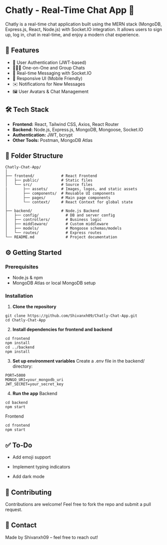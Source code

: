 # Chatly - Real-Time Chat App 💬

Chatly is a real-time chat application built using the MERN stack (MongoDB, Express.js, React, Node.js) with Socket.IO integration. It allows users to sign up, log in, chat in real-time, and enjoy a modern chat experience.

## 🚀 Features

- 🔐 User Authentication (JWT-based)
- 🧑‍🤝‍🧑 One-on-One and Group Chats
- 🔔 Real-time Messaging with Socket.IO
- 📱 Responsive UI (Mobile Friendly)
- ✉️ Notifications for New Messages
- 🖼️ User Avatars & Chat Management

## 🛠️ Tech Stack

- **Frontend:** React, Tailwind CSS, Axios, React Router
- **Backend:** Node.js, Express.js, MongoDB, Mongoose, Socket.IO
- **Authentication:** JWT, bcrypt
- **Other Tools:** Postman, MongoDB Atlas


## 📂 Folder Structure
```
Chatly-Chat-App/
│
├── frontend/            # React Frontend
│   ├── public/          # Static files
│   └── src/             # Source files
|       ├── assets/      # Images, logos, and static assets
│       ├── components/  # Reusable UI components
│       ├── pages/       # Main page components
│       └── context/     # React Context for global state
│
├── backend/             # Node.js Backend
│   ├── config/            # DB and server config
│   ├── controllers/       # Business logic
│   ├── middleware/        # Custom middleware
│   ├── models/            # Mongoose schemas/models
│   └── routes/            # Express routes
└── README.md              # Project documentation  

```
## ⚙️ Getting Started

### Prerequisites

- Node.js & npm
- MongoDB Atlas or local MongoDB setup

### Installation

1. **Clone the repository**
```
git clone https://github.com/Shivanxh09/Chatly-Chat-App.git
cd Chatly-Chat-App
```
2. **Install dependencies for frontend and backend**

```
cd frontend
npm install
cd ../backend
npm install
```
3. **Set up environment variables**
   Create a .env file in the backend/ directory:
```
PORT=5000
MONGO_URI=your_mongodb_uri
JWT_SECRET=your_secret_key
```
4. **Run the app**
   Backend

```
cd backend
npm start
```
  Frontend
```
cd frontend
npm start
```
## ✅ To-Do
- Add emoji support

- Implement typing indicators

- Add dark mode

## 🤝 Contributing
Contributions are welcome! Feel free to fork the repo and submit a pull request.

## 📧 Contact
Made by Shivanxh09 – feel free to reach out!
